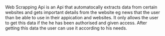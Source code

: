 Web Scrapping Api is an Api that automatocally extracts data from  certain websites and gets important details from the website eg news that the 
user than be able to use in their appication and websites. It only allows the user to get this data if the he has been authorised and given access.
After getting this data the user can use it according to his needs.

